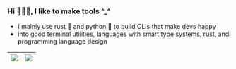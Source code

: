 ### Hi 🙋🏻‍♂️, I like to make tools ^_^
- I mainly use rust 🦀  and python 🐍 to build CLIs that make devs happy 
- into good terminal utilities, languages with smart type systems, rust, and programming language design

| <img src="https://github-readme-stats.vercel.app/api?username=astherath&count_private=true&show_icons=true&include_all_commits=true&hide_rank=true"> 	| <img src="https://github-readme-stats.vercel.app/api/top-langs?username=astherath&count_private=true&show_icons=true&langs_count=6&hide=html,objective-c,java,javascript,css&layout=compact"> 	|
|-----------------------------------------------------------------------------------------------------------------------------------------------------------------------------------------------	|------------------------------------------------------------------------------------------------------------------------------------------------------	|
